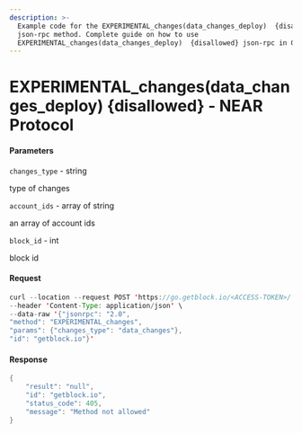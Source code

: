 ```yaml
---
description: >-
  Example code for the EXPERIMENTAL_changes(data_changes_deploy)  {disallowed}
  json-rpc method. Сomplete guide on how to use
  EXPERIMENTAL_changes(data_changes_deploy)  {disallowed} json-rpc in GetBlock.
---
```


# EXPERIMENTAL\_changes(data\_changes\_deploy) {disallowed} - NEAR Protocol

#### Parameters

`changes_type` - string

type of changes

`account_ids` - array of string

an array of account ids

`block_id` - int

block id

#### Request

```java
curl --location --request POST 'https://go.getblock.io/<ACCESS-TOKEN>/' \
--header 'Content-Type: application/json' \
--data-raw '{"jsonrpc": "2.0",
"method": "EXPERIMENTAL_changes",
"params": {"changes_type": "data_changes"},
"id": "getblock.io"}'
```

#### Response

```java
{
    "result": "null",
    "id": "getblock.io",
    "status_code": 405,
    "message": "Method not allowed"
}
```
